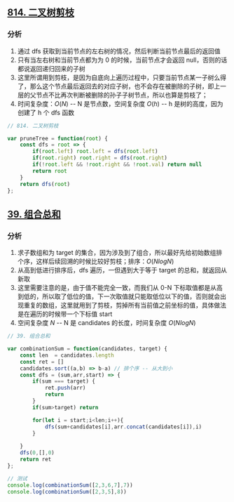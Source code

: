 <!--
 * @Author: your name
 * @Date: 2021-07-19 08:48:28
 * @LastEditTime: 2021-07-20 09:56:44
 * @LastEditors: Please set LastEditors
 * @Description: In User Settings Edit
 * @FilePath: /LeetCode-FE-Javascript/Code/剪枝/README.md
-->


## [814. 二叉树剪枝](https://leetcode-cn.com/problems/binary-tree-pruning/solution/hou-xu-bian-li-or-jian-zhi-by-jzsq_lyx-h7tl/)
### 分析
1. 通过 dfs 获取到当前节点的左右树的情况，然后判断当前节点最后的返回值
2. 只有当左右树和当前节点都为为 0 的时候，当前节点才会返回 null，否则的话都说返回递归回来的子树
3. 这里所谓用到剪枝，是因为自底向上遍历过程中，只要当前节点某一子树么得了，那么这个节点最后返回去的对应子树，也不会存在被删除的子树，即上一层的父节点不比再次判断被删除的孙子子树节点，所以也算是剪枝了；
3. 时间复杂度：${O(N)}$ -- N 是节点数，空间复杂度 ${O(h)}$ -- h 是树的高度，因为创建了 h 个 dfs 函数
```javascript
// 814. 二叉树剪枝

var pruneTree = function(root) {
    const dfs = root => {
        if(root.left) root.left = dfs(root.left)
        if(root.right) root.right = dfs(root.right)
        if(!root.left && !root.right && !root.val) return null 
        return root
    }
    return dfs(root)
};

```

## [39. 组合总和](https://leetcode-cn.com/problems/combination-sum/solution/hui-su-jian-zhi-by-jzsq_lyx-01vx/)
### 分析
1. 求子数组和为 target 的集合，因为涉及到了组合，所以最好先给初始数组排个序，这样后续回溯的时候比较好剪枝；排序：${O(NlogN)}$
2. 从高到低进行排序后，dfs 遍历，一但遇到大于等于 target 的总和，就返回从新取
3. 这里需要注意的是，由于值不能完全一致，而我们从 0-N 下标取值都是从高到低的，所以取了低位的值，下一次取值就只能取低位以下的值，否则就会出现重复的数组，这里就用到了剪枝，剪掉所有当前值之前坐标的值，具体做法是在遍历的时候带一个下标值 start
4. 空间复杂度 ${N}$ -- N 是 candidates 的长度，时间复杂度 ${O(NlogN)}$
```javascript
// 39. 组合总和

var combinationSum = function(candidates, target) {
    const len  = candidates.length
    const ret = []
    candidates.sort((a,b) => b-a) // 排个序 -- 从大到小
    const dfs = (sum,arr,start) => {
        if(sum === target) {
            ret.push(arr)
            return
        }
        if(sum>target) return 

        for(let i = start;i<len;i++){
            dfs(sum+candidates[i],arr.concat(candidates[i]),i)
        }
        
    }
    dfs(0,[],0)
    return ret
};

// 测试
console.log(combinationSum([2,3,6,7],7))
console.log(combinationSum([2,3,5],8))
```
